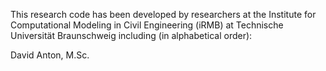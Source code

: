 This research code has been developed by researchers at the Institute for Computational Modeling in Civil Engineering (iRMB) at Technische Universität Braunschweig including (in alphabetical order):

David Anton, M.Sc.